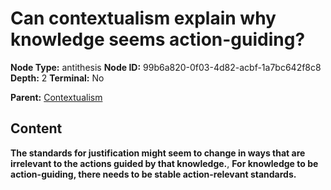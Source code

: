 # Can contextualism explain why knowledge seems action-guiding?

**Node Type:** antithesis
**Node ID:** 99b6a820-0f03-4d82-acbf-1a7bc642f8c8
**Depth:** 2
**Terminal:** No

**Parent:** [Contextualism](contextualism.md)

## Content

**The standards for justification might seem to change in ways that are irrelevant to the actions guided by that knowledge.**, **For knowledge to be action-guiding, there needs to be stable action-relevant standards.**
